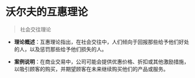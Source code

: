 # 沃尔夫的互惠理论

> 社会交往理论

- **理论概述**：互惠理论指出，在社会交往中，人们倾向于回报那些给予他们好处的人，以及惩罚那些给予他们损失的人。

- **案例说明**：在商业交易中，公司可能会提供优惠价格、折扣或其他激励措施，以吸引顾客的购买，并期望顾客在未来继续购买他们的产品或服务。
